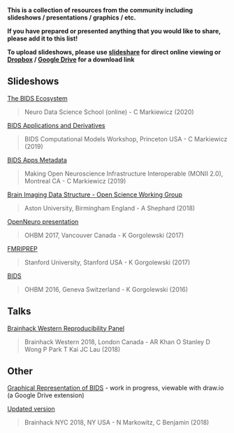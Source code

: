 **This is a collection of resources from the community including slideshows / presentations / graphics / etc.** 

**If you have prepared or presented anything that you would like to share, please add it to this list!** 

**To upload slideshows, please use [slideshare](https://www.slideshare.net/) for direct online viewing or [Dropbox](https://www.dropbox.com/) / [Google Drive](https://www.google.ca/drive/) for a download link**

## Slideshows

[The BIDS Ecosystem](https://effigies.github.io/bids-ecosystem/)
> Neuro Data Science School (online) - C Markiewicz (2020)

[BIDS Applications and Derivatives](https://effigies.github.io/bids-derivatives/)
> BIDS Computational Models Workshop, Princeton USA - C Markiewicz (2019)

[BIDS Apps Metadata](https://effigies.github.io/bids-metadata/)
> Making Open Neuroscience Infrastructure Interoperable (MONII 2.0), Montreal CA - C Markiewicz (2019)

[Brain Imaging Data Structure - Open Science Working Group](https://github.com/INCF/bids-starter-kit/files/2068336/Brain.Imaging.Data.Structure.-.OSWG.pptx)
> Aston University, Birmingham England - A Shephard (2018)

[OpenNeuro presentation](https://www.slideshare.net/chrisfilo1/openneuro-a-free-online-platform-for-sharing-and-analysis-of-neuroimaging-data)
> OHBM 2017, Vancouver Canada - K Gorgolewski (2017)

[FMRIPREP](https://www.slideshare.net/chrisfilo1/fmriprep-robust-and-easy-to-use-fmri-preprocessing-pipeline)
> Stanford University, Stanford USA - K Gorgolewski (2017)

[BIDS](https://www.slideshare.net/chrisfilo1/the-brain-imaging-data-structure-ohbm-2016)
> OHBM 2016, Geneva Switzerland - K Gorgolewski (2016)

## Talks

[Brainhack Western Reproducibility Panel](https://www.youtube.com/watch?v=LcyCgWQXMDI)
> Brainhack Western 2018, London Canada - AR Khan O Stanley D Wong P Park T Kai JC Lau (2018)

## Other

[Graphical Representation of BIDS](https://drive.google.com/drive/folders/1xlfeAFpp8iOH12bXONfD9OsRGLFFSLD-) - work in progress, viewable with draw.io (a Google Drive extension)

[Updated version](https://cogneuro.net/bids)
> Brainhack NYC 2018, NY USA - N Markowitz, C Benjamin (2018)